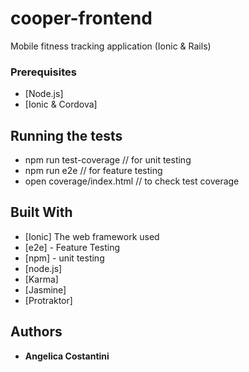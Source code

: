# cooper-frontend
Mobile fitness tracking application (Ionic &amp; Rails)

### Prerequisites

* [Node.js] 
* [Ionic & Cordova] 


## Running the tests

* npm run test-coverage   // for unit testing
* npm run e2e  // for feature testing
* open coverage/index.html // to check test coverage 


## Built With

* [Ionic] The web framework used
* [e2e] - Feature Testing
* [npm] - unit testing
* [node.js] 
* [Karma]
* [Jasmine] 
* [Protraktor] 





## Authors

* **Angelica Costantini** 

